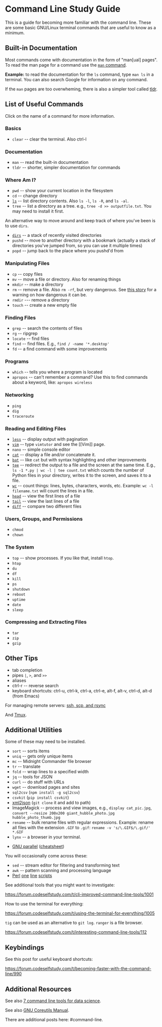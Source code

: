 # Command Line Study Guide

This is a guide for becoming more familiar with the command line. These are some basic GNU/Linux terminal commands that are useful to know as a minimum.

## Built-in Documentation

Most commands come with documentation in the form of "man[ual] pages". To read the man page for a command use the [`man` command](../terminal/man.md).

**Example:** to read the documentation for the `ls` command, type `man ls` in a terminal. You can also search Google for information on any command.

If the `man` pages are too overwheming, there is also a simpler tool called [tldr](../terminal/tldr.md).

## List of Useful Commands

Click on the name of a command for more information.

### Basics

* `clear` -- clear the terminal. Also ctrl-l

### Documentation

* `man` -- read the built-in documentation
* `tldr` -- shorter, simpler documentation for commands

### Where Am I?

* `pwd` -- show your current location in the filesystem
* `cd` -- change directory
* [`ls`](/terminal/ls.md) -- list directory contents. Also `ls -l`,  `ls -R`, and  `ls -al`.
* `tree` -- list a directory as a tree. e.g., `tree -d >> outputfile.txt`. You may need to install it first.

An alternative way to move around and keep track of where you've been is to use `dirs`.

* [`dirs`](../terminal/dirs.md) -- a stack of recently visited directories
* `pushd` -- move to another directory with a bookmark (actually a stack of directories you've jumped from, so you can use it multiple times)
* `popd` -- jump back to the place where you pushd'd from

### Manipulating Files

* `cp` -- copy files
* `mv` -- move a file or directory. Also for renaming things
* `mkdir` -- make a directory
* `rm` -- remove a file. Also `rm -rf`, but very dangerous. See [this story](https://www.theregister.co.uk/2017/02/01/gitlab_data_loss/) for a warning on how dangerous it can be.
* `rmdir` --- remove a directory
* `touch` -- create a new empty file

### Finding Files

* `grep` -- search the contents of files
* `rg` -- ripgrep
* `locate` -- find files
* `find` -- find files. E.g., `find / -name '*.desktop'`
* `fd` -- a find command with some improvements

### Programs

* `which` -- tells you where a program is located
* `apropos` -- can't remember a command? Use this to find commands about a keyword, like: `apropos wireless`

### Networking

* `ping`
* `dig`
* `traceroute`

### Reading and Editing Files

* [`less`](/terminal/less.md) -- display output with pagination
* [`vim`](/guides/vim.md) -- type `vimtutor` and see the [[Vim]] page.
* `nano` -- simple console editor
* [`cat`](/terminal/cat.md) -- display a file and/or concatenate it.
* [`bat`](/terminal/bat.md) -- like `cat` but with syntax highlighting and other improvements
* [`tee`](/terminal/tee.md) -- redirect the output to a file and the screen at the same time. E.g., `ls -1 *.py | wc -l | tee count.txt` which counts the number of Python files in your directory, writes it to the screen, and saves it to a file.
* [`wc`](/terminal/wc.md) -- count things: lines, bytes, characters, words, etc. Example: `wc -l filename.txt` will count the lines in a file.
* [`head`](/terminal/head.md) -- view the first lines of a file
* [`tail`](/terminal/tail.md) -- view the last lines of a file
* [`diff`](/terminal/diff.md) -- compare two different files

### Users, Groups, and Permissions

* `chmod`
* `chown`

### The System

* `top` -- show processes. If you like that, install `htop`.
* `htop`
* `du`
* `df`
* `kill`
* `ps`
* `shutdown`
* `reboot`
* `uptime`
* `date`
* `sleep`

### Compressing and Extracting Files

* `tar`
* `zip`
* `gzip`

## Other Tips

* tab completion
* pipes `|`, `>`, and `>>`
* aliases
* ctrl-r -- reverse search
* keyboard shortcuts: ctrl-u, ctrl-k, ctrl-a, ctrl-e, alt-f, alt-v, ctrl-d, alt-d (from Emacs)

For managing remote servers: [ssh, scp, and rsync](https://forum.codeselfstudy.com/t/useful-command-line-tools-for-managing-files-on-remote-servers/1041)

And [Tmux](https://www.ocf.berkeley.edu/~ckuehl/tmux/).

## Additional Utilities

Some of these may need to be installed.

* `sort` -- sorts items
* `uniq` -- gets only unique items
* `mc` -- Midnight Commander file browser
* `tr` -- translate
* `fold` -- wrap lines to a specified width
* `jq` -- tools for JSON
* `curl` -- do stuff with URLs
* `wget` -- download pages and sites
* `sql2csv` (`npm install -g sql2csv`)
* `csvkit` (`pip install csvkit`)
* [xml2json](https://github.com/hay/xml2json) (`git clone` it and add to path)
* ImageMagick -- process and view images, e.g., `display cat_pic.jpg`, `convert --resize 200x200 giant_hubble_photo.jpg hubble_photo_thumb.jpg`
* `rename` -- bulk rename files with regular expressions. Example: rename all files with the extension `.GIF` to `.gif`: `rename -v 's/\.GIF$/\.gif/' *.GIF`
* `lynx` -- a browser in your terminal.
- [GNU parallel](https://www.gnu.org/software/parallel/parallel_tutorial.html) ([cheatsheet](https://www.gnu.org/software/parallel/parallel_cheat.pdf))

You will occasionally come across these:

* `sed` -- stream editor for filtering and transforming text
* `awk` -- pattern scanning and processing language
* [Perl](http://www.math.harvard.edu/computing/perl/oneliners.txt) [one](http://www.catonmat.net/blog/introduction-to-perl-one-liners/) [line](https://blogs.oracle.com/ksplice/entry/the_top_10_tricks_of) [scripts](http://www.catonmat.net/download/perl1line.txt)

See additional tools that you might want to investigate:

https://forum.codeselfstudy.com/t/cli-improved-command-line-tools/1001

How to use the terminal for everything:

https://forum.codeselfstudy.com/t/using-the-terminal-for-everything/1005

`tig` can be used as an alternative to `git log`. `ranger` is a file browser.

https://forum.codeselfstudy.com/t/interesting-command-line-tools/112

## Keybindings

See this post for useful keyboard shortcuts:

https://forum.codeselfstudy.com/t/becoming-faster-with-the-command-line/990

## Additional Resources

See also [7 command line tools for data science](http://jeroenjanssens.com/2013/09/19/seven-command-line-tools-for-data-science.html).

See also [GNU Coreutils Manual](https://www.gnu.org/software/coreutils/manual/coreutils.html).

There are additional posts here: #command-line.
